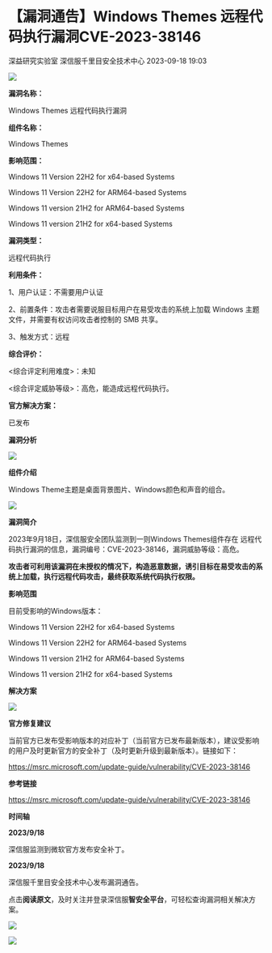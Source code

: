 #  【漏洞通告】Windows Themes 远程代码执行漏洞CVE-2023-38146   
深益研究实验室  深信服千里目安全技术中心   2023-09-18 19:03  
  
![](https://mmbiz.qpic.cn/mmbiz_gif/w8NHw6tcQ5xh76s7Q0BoqXt8TWkrbv2h3wwYDlNBTiaialeP2XvyvcDopu2JDLRsos8Rtx3vobeOrVMsd3rG9ucg/640?wx_fmt=gif "")  
  
**漏洞名称：**  
  
Windows Themes 远程代码执行漏洞  
  
**组件名称：**  
  
Windows Themes  
  
**影响范围：**  
  
Windows 11 Version 22H2 for x64-based Systems  
  
Windows 11 Version 22H2 for ARM64-based Systems  
  
Windows 11 version 21H2 for ARM64-based Systems  
  
Windows 11 version 21H2 for x64-based Systems  
  
**漏洞类型：**  
  
远程代码执行  
  
**利用条件：**  
  
1、用户认证：不需要用户认证  
  
2、前置条件：攻击者需要说服目标用户在易受攻击的系统上加载 Windows 主题文件，并需要有权访问攻击者控制的 SMB 共享。  
  
3、触发方式：远程  
  
**综合评价：**  
  
<综合评定利用难度>：未知  
  
<综合评定威胁等级>：高危，能造成远程代码执行。  
  
**官方解决方案：**  
  
已发布  
  
  
  
  
  
**漏洞分析**  
  
![](https://mmbiz.qpic.cn/mmbiz_gif/w8NHw6tcQ5xh76s7Q0BoqXt8TWkrbv2heYRrRZq96BicItyBRbtc7y56niaOSXfDGbC7AK8oWYaFe2sKWSjvo9kA/640?wx_fmt=gif "")  
  
**组件介绍**  
  
Windows Theme主题是桌面背景图片、Windows颜色和声音的组合。  
  
![](https://mmbiz.qpic.cn/mmbiz_gif/w8NHw6tcQ5xh76s7Q0BoqXt8TWkrbv2heYRrRZq96BicItyBRbtc7y56niaOSXfDGbC7AK8oWYaFe2sKWSjvo9kA/640?wx_fmt=gif "")  
  
**漏洞简介**  
  
2023年9月18日，深信服安全团队监测到一则Windows Themes组件存在 远程代码执行漏洞的信息，漏洞编号：CVE-2023-38146，漏洞威胁等级：高危。  
  
**攻击者可利用该漏洞在未授权的情况下，构造恶意数据，诱引目标在易受攻击的系统上加载，执行远程代码攻击，最终获取系统代码执行权限。**  
  
  
**影响范围**  
  
目前受影响的Windows版本：  
  
Windows 11 Version 22H2 for x64-based Systems  
  
Windows 11 Version 22H2 for ARM64-based Systems  
  
Windows 11 version 21H2 for ARM64-based Systems  
  
Windows 11 version 21H2 for x64-based Systems  
  
  
  
**解决方案**  
  
  
![](https://mmbiz.qpic.cn/mmbiz_gif/w8NHw6tcQ5xh76s7Q0BoqXt8TWkrbv2heYRrRZq96BicItyBRbtc7y56niaOSXfDGbC7AK8oWYaFe2sKWSjvo9kA/640?wx_fmt=gif "")  
  
**官方修复建议**  
  
  
当前官方已发布受影响版本的对应补丁（当前官方已发布最新版本），建议受影响的用户及时更新官方的安全补丁（及时更新升级到最新版本）。链接如下：  
  
https://msrc.microsoft.com/update-guide/vulnerability/CVE-2023-38146  
  
  
**参考链接**  
  
  
https://msrc.microsoft.com/update-guide/vulnerability/CVE-2023-38146  
  
  
**时间轴**  
  
  
  
**2023/9/18**  
  
深信服监测到微软官方发布安全补丁。  
  
  
**2023/9/18**  
  
深信服千里目安全技术中心发布漏洞通告。  
  
  
点击**阅读原文**，及时关注并登录深信服**智安全平台**，可轻松查询漏洞相关解决方案。  
  
![](https://mmbiz.qpic.cn/mmbiz_png/w8NHw6tcQ5xh76s7Q0BoqXt8TWkrbv2htSjMne0GlTEM5bwOTkTD6UC19l1Waej8INEmjI6eu9qiaEHOp99MdNQ/640?wx_fmt=png "")  
  
  
![](https://mmbiz.qpic.cn/mmbiz_jpg/w8NHw6tcQ5xh76s7Q0BoqXt8TWkrbv2hKfSuOLIKXzAxHsxa3jiadnPDPnvNfpqUliadAeNTnReyziatVlCAEWLicw/640?wx_fmt=jpeg "")  
  
  
